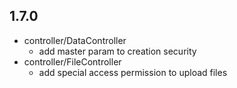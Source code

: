## 1.7.0

* controller/DataController
    - add master param to creation security
* controller/FileController
    - add special access permission to upload files
